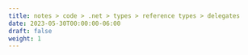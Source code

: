 ```yaml
---
title: notes > code > .net > types > reference types > delegates
date: 2023-05-30T00:00:00-06:00
draft: false
weight: 1
---
```

